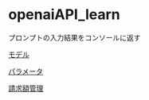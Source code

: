 # openaiAPI_learn

プロンプトの入力結果をコンソールに返す

[モデル](https://platform.openai.com/docs/models/gpt-4)

[パラメータ](https://platform.openai.com/docs/api-reference/completions/create)

[請求額管理](https://platform.openai.com/account/usage)
